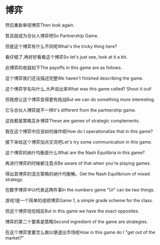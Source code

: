 # 博弈

<p><span class="chinese">然后重新审视博弈</span><span class="english">Then look again.</span></p>

<p><span class="chinese">暂且就成为合伙人博弈吧</span><span class="english">So Partnership Game.</span></p>

<p><span class="chinese">但是这个博弈有什么不同呢</span><span class="english">What's the tricky thing here?</span></p>

<p><span class="chinese">看仔细了,再好好看看这个博弈</span><span class="english">So let's just see, look at it a bit.</span></p>

<p><span class="chinese">此博弈的收益如下</span><span class="english">The payoffs in this game are as follows.</span></p>

<p><span class="chinese">这个博弈我们还没描述完整</span><span class="english">We haven't finished describing the game.</span></p>

<p><span class="chinese">这个博弈学名叫什么,大声说出来</span><span class="english">What was this game called? Shout it out!</span></p>

<p><span class="chinese">但我想让这个博弈变得更有挑战</span><span class="english">But we can do something more interesting.</span></p>

<p><span class="chinese">它与合伙人博弈就不一样</span><span class="english">It's different from the partnership game.</span></p>

<p><span class="chinese">这些都是策略互补博弈</span><span class="english">These are games of strategic complements.</span></p>

<p><span class="chinese">我在这个博弈中应该如何操作呢</span><span class="english">How do I operationalize that in this game?</span></p>

<p><span class="chinese">接下来给这个博弈加点交流吧</span><span class="english">Let's try some communication in this game.</span></p>

<p><span class="chinese">这个博弈的纳什均衡是什么</span><span class="english">What are the Nash Equilibria in this game?</span></p>

<p><span class="chinese">再进行博弈的时候都注意点</span><span class="english">Be aware of that when you're playing games.</span></p>

<p><span class="chinese">得出其博弈的混合策略的纳什均衡解。</span><span class="english">Get the Nash Equilibrium of mixed strategy.</span></p>

<p><span class="chinese">在数字博弈中Ui代表这两件事</span><span class="english">In the numbers game "Ui" can be two things.</span></p>

<p><span class="chinese">游戏1是一个简单的成绩博弈</span><span class="english">Game 1, a simple grade scheme for the class.</span></p>

<p><span class="chinese">但这个博弈恰恰相反</span><span class="english">But in this game we have the exact opposites.</span></p>

<p><span class="chinese">博弈的第二个要素是策略</span><span class="english">Second ingredient of the game are strategies.</span></p>

<p><span class="chinese">在这个博弈里要怎么做以便退出市场呢</span><span class="english">How in this game do I "get out of the market?"</span></p>


